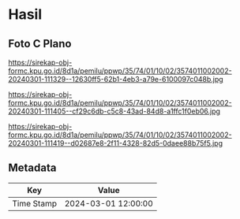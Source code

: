 # Hasil

## Foto C Plano

https://sirekap-obj-formc.kpu.go.id/8d1a/pemilu/ppwp/35/74/01/10/02/3574011002002-20240301-111329--12630ff5-62b1-4eb3-a79e-6100097c048b.jpg

https://sirekap-obj-formc.kpu.go.id/8d1a/pemilu/ppwp/35/74/01/10/02/3574011002002-20240301-111405--cf29c6db-c5c8-43ad-84d8-a1ffc1f0eb06.jpg

https://sirekap-obj-formc.kpu.go.id/8d1a/pemilu/ppwp/35/74/01/10/02/3574011002002-20240301-111419--d02687e8-2f11-4328-82d5-0daee88b75f5.jpg


## Metadata

| Key        | Value               |
| ---------- | ------------------- |
| Time Stamp | 2024-03-01 12:00:00 |



